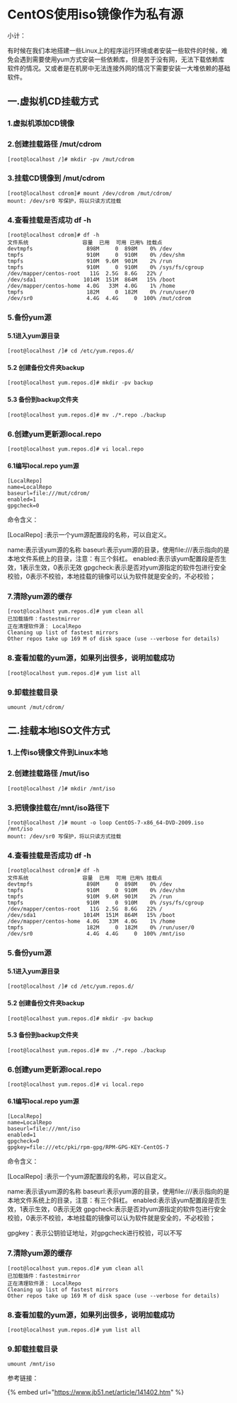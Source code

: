 # CentOS使用iso镜像作为私有源

小计：

有时候在我们本地搭建一些Linux上的程序运行环境或者安装一些软件的时候，难免会遇到需要使用yum方式安装一些依赖库，但是苦于没有网，无法下载依赖库软件的情况。又或者是在机房中无法连接外网的情况下需要安装一大堆依赖的基础软件。

## 一.虚拟机CD挂载方式

### 1.虚拟机添加CD镜像

### 2.创建挂载路径 /mut/cdrom

```
[root@localhost /]# mkdir -pv /mut/cdrom
```

### 3.挂载CD镜像到 /mut/cdrom

```
[root@localhost cdrom]# mount /dev/cdrom /mut/cdrom/
mount: /dev/sr0 写保护，将以只读方式挂载
```

### 4.查看挂载是否成功 df -h

```
[root@localhost cdrom]# df -h
文件系统                 容量  已用  可用 已用% 挂载点
devtmpfs                 898M     0  898M    0% /dev
tmpfs                    910M     0  910M    0% /dev/shm
tmpfs                    910M  9.6M  901M    2% /run
tmpfs                    910M     0  910M    0% /sys/fs/cgroup
/dev/mapper/centos-root   11G  2.5G  8.6G   22% /
/dev/sda1               1014M  151M  864M   15% /boot
/dev/mapper/centos-home  4.0G   33M  4.0G    1% /home
tmpfs                    182M     0  182M    0% /run/user/0
/dev/sr0                 4.4G  4.4G     0  100% /mut/cdrom
```

### 5.备份yum源

#### 5.1进入yum源目录

```
[root@localhost /]# cd /etc/yum.repos.d/
```

#### 5.2 创建备份文件夹backup

```
[root@localhost yum.repos.d]# mkdir -pv backup
```

#### 5.3 备份到backup文件夹

```
[root@localhost yum.repos.d]# mv ./*.repo ./backup
```

### 6.创建yum更新源local.repo

```
[root@localhost yum.repos.d]# vi local.repo
```

#### 6.1编写local.repo yum源

```
[LocalRepo]
name=LocalRepo
baseurl=file:///mut/cdrom/
enabled=1
gpgcheck=0
```

命令含义：

\[LocalRepo] :表示一个yum源配置段的名称，可以自定义。

name:表示该yum源的名称 baseurl:表示yum源的目录，使用file:///表示指向的是本地文件系统上的目录，注意：有三个斜杠。 enabled:表示该yum配置段是否生效，1表示生效，0表示无效 gpgcheck:表示是否对yum源指定的软件包进行安全校验，0表示不校验，本地挂载的镜像可以认为软件就是安全的，不必校验；

### 7.清除yum源的缓存

```
[root@localhost yum.repos.d]# yum clean all
已加载插件：fastestmirror
正在清理软件源： LocalRepo
Cleaning up list of fastest mirrors
Other repos take up 169 M of disk space (use --verbose for details)

```

### 8.查看加载的yum源，如果列出很多，说明加载成功

```
[root@localhost yum.repos.d]# yum list all
```

### 9.卸载挂载目录

```
umount /mut/cdrom/
```

## 二.挂载本地ISO文件方式

### 1.上传iso镜像文件到Linux本地

### 2.创建挂载路径 /mut/iso

```
[root@localhost /]# mkdir /mnt/iso
```

### 3.把镜像挂载在/mnt/iso路径下

```
[root@localhost /]# mount -o loop CentOS-7-x86_64-DVD-2009.iso /mnt/iso
mount: /dev/sr0 写保护，将以只读方式挂载
```

### 4.查看挂载是否成功 df -h

```
[root@localhost cdrom]# df -h
文件系统                 容量  已用  可用 已用% 挂载点
devtmpfs                 898M     0  898M    0% /dev
tmpfs                    910M     0  910M    0% /dev/shm
tmpfs                    910M  9.6M  901M    2% /run
tmpfs                    910M     0  910M    0% /sys/fs/cgroup
/dev/mapper/centos-root   11G  2.5G  8.6G   22% /
/dev/sda1               1014M  151M  864M   15% /boot
/dev/mapper/centos-home  4.0G   33M  4.0G    1% /home
tmpfs                    182M     0  182M    0% /run/user/0
/dev/sr0                 4.4G  4.4G     0  100% /mnt/iso
```

### 5.备份yum源

#### 5.1进入yum源目录

```
[root@localhost /]# cd /etc/yum.repos.d/
```

#### 5.2 创建备份文件夹backup

```
[root@localhost yum.repos.d]# mkdir -pv backup
```

#### 5.3 备份到backup文件夹

```
[root@localhost yum.repos.d]# mv ./*.repo ./backup
```

### 6.创建yum更新源local.repo

```
[root@localhost yum.repos.d]# vi local.repo
```

#### 6.1编写local.repo yum源

```
[LocalRepo]
name=LocalRepo
baseurl=file:///mnt/iso
enabled=1
gpgcheck=0
gpgkey=file:///etc/pki/rpm-gpg/RPM-GPG-KEY-CentOS-7
```

命令含义：

\[LocalRepo] :表示一个yum源配置段的名称，可以自定义。

name:表示该yum源的名称 baseurl:表示yum源的目录，使用file:///表示指向的是本地文件系统上的目录，注意：有三个斜杠。 enabled:表示该yum配置段是否生效，1表示生效，0表示无效 gpgcheck:表示是否对yum源指定的软件包进行安全校验，0表示不校验，本地挂载的镜像可以认为软件就是安全的，不必校验；

gpgkey：表示公钥验证地址，对gpgcheck进行校验，可以不写

### 7.清除yum源的缓存

```
[root@localhost yum.repos.d]# yum clean all
已加载插件：fastestmirror
正在清理软件源： LocalRepo
Cleaning up list of fastest mirrors
Other repos take up 169 M of disk space (use --verbose for details)

```

### 8.查看加载的yum源，如果列出很多，说明加载成功

```
[root@localhost yum.repos.d]# yum list all
```

### 9.卸载挂载目录

```
umount /mnt/iso
```







参考链接：

{% embed url="https://www.jb51.net/article/141402.htm" %}

